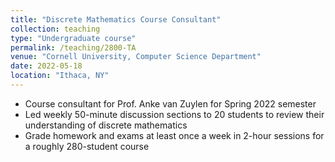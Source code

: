 ```yaml
---
title: "Discrete Mathematics Course Consultant"
collection: teaching
type: "Undergraduate course"
permalink: /teaching/2800-TA
venue: "Cornell University, Computer Science Department"
date: 2022-05-18
location: "Ithaca, NY"
---
```


- Course consultant for Prof. Anke van Zuylen for Spring 2022 semester
- Led weekly 50-minute discussion sections to 20 students to review their understanding of discrete mathematics
- Grade homework and exams at least once a week in 2-hour sessions for a roughly 280-student course

